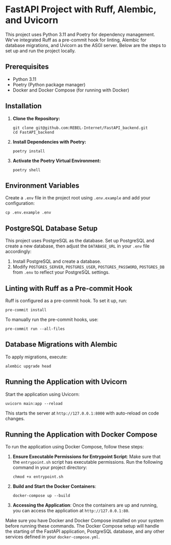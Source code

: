 
# FastAPI Project with Ruff, Alembic, and Uvicorn

This project uses Python 3.11 and Poetry for dependency management. We've integrated Ruff as a pre-commit hook for linting, Alembic for database migrations, and Uvicorn as the ASGI server. Below are the steps to set up and run the project locally.

## Prerequisites

- Python 3.11
- Poetry (Python package manager)
- Docker and Docker Compose (for running with Docker)

## Installation

1. **Clone the Repository:**
   ```
   git clone git@github.com:REBEL-Internet/FastAPI_backend.git
   cd FastAPI_backend
   ```

2. **Install Dependencies with Poetry:**
   ```
   poetry install
   ```

3. **Activate the Poetry Virtual Environment:**
   ```
   poetry shell
   ```

## Environment Variables

Create a `.env` file in the project root using `.env.example` and add your configuration:
```
cp .env.example .env
```


## PostgreSQL Database Setup

This project uses PostgreSQL as the database. Set up PostgreSQL and create a new database, then adjust the `DATABASE_URL` in your `.env` file accordingly:
1. Install PostgreSQL and create a database.
2. Modify `POSTGRES_SERVER`, `POSTGRES_USER`, `POSTGRES_PASSWORD`, `POSTGRES_DB` from `.env` to reflect your PostgreSQL settings.

## Linting with Ruff as a Pre-commit Hook

Ruff is configured as a pre-commit hook. To set it up, run:
```
pre-commit install
```
To manually run the pre-commit hooks, use:
```
pre-commit run --all-files
```

## Database Migrations with Alembic

To apply migrations, execute:
```
alembic upgrade head
```

## Running the Application with Uvicorn

Start the application using Uvicorn:
```
uvicorn main:app --reload
```
This starts the server at `http://127.0.0.1:8000` with auto-reload on code changes.

## Running the Application with Docker Compose

To run the application using Docker Compose, follow these steps:

1. **Ensure Executable Permissions for Entrypoint Script**:
   Make sure that the `entrypoint.sh` script has executable permissions. Run the following command in your project directory:
   ```
   chmod +x entrypoint.sh
   ```
2. **Build and Start the Docker Containers**:
   ```
   docker-compose up --build
   ```
3. **Accessing the Application**:
   Once the containers are up and running, you can access the application at `http://127.0.0.1:80`.

Make sure you have Docker and Docker Compose installed on your system before running these commands. The Docker Compose setup will handle the starting of the FastAPI application, PostgreSQL database, and any other services defined in your `docker-compose.yml`.